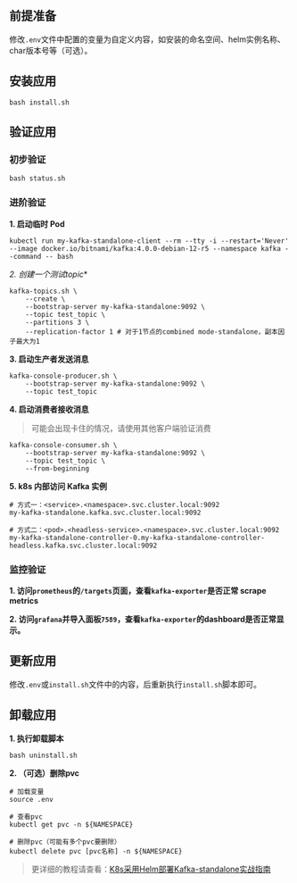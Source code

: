 前提准备
---

修改`.env`文件中配置的变量为自定义内容，如安装的命名空间、helm实例名称、char版本号等（可选）。

安装应用
---

```shell
bash install.sh
```

验证应用
---

### 初步验证

```shell
bash status.sh
```

### 进阶验证

**1. 启动临时 Pod**

```shell
kubectl run my-kafka-standalone-client --rm --tty -i --restart='Never' --image docker.io/bitnami/kafka:4.0.0-debian-12-r5 --namespace kafka --command -- bash
```
    
*2. 创建一个测试topic**

```shell
kafka-topics.sh \
    --create \
    --bootstrap-server my-kafka-standalone:9092 \
    --topic test_topic \
    --partitions 3 \
    --replication-factor 1 # 对于1节点的combined mode-standalone，副本因子最大为1
```
    
**3. 启动生产者发送消息**

```shell
kafka-console-producer.sh \
    --bootstrap-server my-kafka-standalone:9092 \
    --topic test_topic
```

**4. 启动消费者接收消息**

> 可能会出现卡住的情况，请使用其他客户端验证消费
```shell
kafka-console-consumer.sh \
    --bootstrap-server my-kafka-standalone:9092 \
    --topic test_topic \
    --from-beginning
```

**5. k8s 内部访问 Kafka 实例**

```shell
# 方式一：<service>.<namespace>.svc.cluster.local:9092
my-kafka-standalone.kafka.svc.cluster.local:9092

# 方式二：<pod>.<headless-service>.<namespace>.svc.cluster.local:9092
my-kafka-standalone-controller-0.my-kafka-standalone-controller-headless.kafka.svc.cluster.local:9092
```

### 监控验证

**1. 访问`prometheus`的`/targets`页面，查看`kafka-exporter`是否正常 scrape metrics**

**2. 访问`grafana`并导入面板`7589`，查看`kafka-exporter`的dashboard是否正常显示。**

更新应用
---

修改`.env`或`install.sh`文件中的内容，后重新执行`install.sh`脚本即可。

卸载应用
---

**1. 执行卸载脚本**

```shell
bash uninstall.sh
```

**2. （可选）删除pvc**

```shell
# 加载变量
source .env

# 查看pvc
kubectl get pvc -n ${NAMESPACE}

# 删除pvc（可能有多个pvc要删除）
kubectl delete pvc [pvc名称] -n ${NAMESPACE}
```

> 更详细的教程请查看：[K8s采用Helm部署Kafka-standalone实战指南](https://lbs.wiki/pages/84c192a2/)
